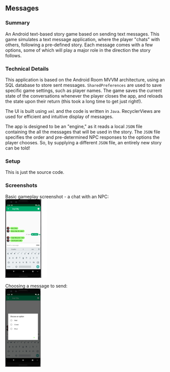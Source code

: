 Messages
---  
  
### Summary  
An Android text-based story game based on sending text messages. This game simulates a text message application, where the player "chats" with others, following a pre-defined story.  Each message comes with a few options, some of which will play a major role in the direction the story follows.   
  
### Technical Details  
This application is based on the Android Room MVVM architecture, using an SQL database to store sent messages. `SharedPreferences` are used to save specific game settings,  such as player names. The game saves the current state of the conversations whenever the player closes the app, and reloads the state upon their return (this took a long time to get just right!).

The UI is built using `xml` and the code is written in `Java`. RecyclerViews are used for efficient and intuitive display of messages.

The app is designed to be an "engine," as it reads a local `JSON` file containing the all the messages that will be used in the story. The `JSON` file specifies the order and pre-determined NPC responses to the options the player chooses. So, by supplying a different `JSON` file, an entirely new story can be told!

### Setup
This is just the source code.

### Screenshots
Basic gameplay screenshot - a chat with an NPC:  
<img src="Screenshot%201.jpg"  width=26% height=26%>  

Choosing a message to send:  
<img src="Screenshot%202.jpg"  width=22% height=22%>
